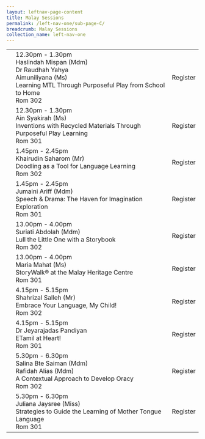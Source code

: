 ```yaml
---
layout: leftnav-page-content
title: Malay Sessions
permalink: /left-nav-one/sub-page-C/
breadcrumb: Malay Sessions
collection_name: left-nav-one
---
```


<table>
  <tr>
    <td>
    </td>
    <td>12.30pm - 1.30pm
      <br>Haslindah Mispan (Mdm)
<br>Dr Raudhah Yahya
<br>Aimuniliyana (Ms)
      <br>Learning MTL Through Purposeful Play from School to Home
      <br> Rom 302
    </td>
    <td>Register
    </td>
  </tr>
    <tr>
    <td>
    </td>
    <td>12.30pm - 1.30pm
      <br>Ain Syakirah (Ms)
      <br>Inventions with Recycled Materials Through Purposeful Play Learning
      <br> Rom 301
    </td>
    <td>Register
    </td>
  </tr>
   <tr>
    <td>
    </td>
    <td>1.45pm - 2.45pm
<br>Khairudin Saharom (Mr)
      <br>Doodling as a Tool  for Language Learning
      <br> Rom 302
    </td>
    <td>Register
    </td>
  </tr>
    <tr>
    <td>
    </td>
    <td>1.45pm - 2.45pm
      <br>Jumaini Ariff (Mdm)
      <br>Speech & Drama:
The Haven for Imagination Exploration
      <br> Rom 301
    </td>
    <td>Register
    </td>
  </tr>
    <tr>
    <td>
    </td>
    <td>13.00pm - 4.00pm
      <br>Suriati Abdolah (Mdm)
      <br>Lull the Little One with a Storybook
      <br> Rom 302
    </td>
    <td>Register
    </td>
  </tr>
    </tr>
    <tr>
    <td>
    </td>
    <td>13.00pm - 4.00pm
      <br>Maria Mahat (Ms)
      <br> StoryWalk® at the Malay Heritage Centre
      <br> Rom 301
    </td>
    <td>Register
    </td>
  </tr>
      </tr>
    <tr>
    <td>
    </td>
    <td>4.15pm - 5.15pm
      <br>Shahrizal Salleh (Mr)
      <br> Embrace Your Language, My Child!
      <br> Rom 302
    </td>
    <td>Register
    </td>
  </tr>
      <tr>
    <td>
    </td>
    <td>4.15pm - 5.15pm
      <br>Dr Jeyarajadas Pandiyan
      <br> ETamil at Heart!
      <br> Rom 301
    </td>
    <td>Register
    </td>
  </tr>
        <tr>
    <td>
    </td>
    <td>5.30pm - 6.30pm
      <br>Salina Bte Saiman (Mdm)
<br>Rafidah Alias (Mdm)
      <br> A Contextual Approach to Develop  Oracy
      <br> Rom 302
    </td>
    <td>Register
    </td>
  </tr>
          <tr>
    <td>
    </td>
    <td>5.30pm - 6.30pm
<br> Juliana Jaysree (Miss)
      <br> Strategies to Guide the Learning of Mother Tongue Language
      <br> Rom 301
    </td>
    <td>Register
    </td>
  </tr>

</table>
